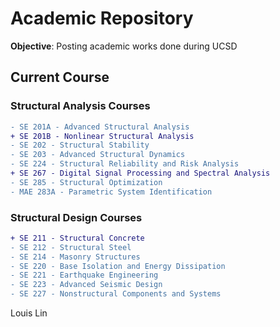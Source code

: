 # Academic Repository
**Objective**: Posting academic works done during UCSD


## Current Course
### Structural Analysis Courses
```diff
- SE 201A - Advanced Structural Analysis
+ SE 201B - Nonlinear Structural Analysis
- SE 202 - Structural Stability
- SE 203 - Advanced Structural Dynamics
- SE 224 - Structural Reliability and Risk Analysis
+ SE 267 - Digital Signal Processing and Spectral Analysis
- SE 285 - Structural Optimization
- MAE 283A - Parametric System Identification
```
### Structural Design Courses
```diff
+ SE 211 - Structural Concrete
- SE 212 - Structural Steel
- SE 214 - Masonry Structures
- SE 220 - Base Isolation and Energy Dissipation
- SE 221 - Earthquake Engineering
- SE 223 - Advanced Seismic Design 
- SE 227 - Nonstructural Components and Systems
```
Louis Lin
